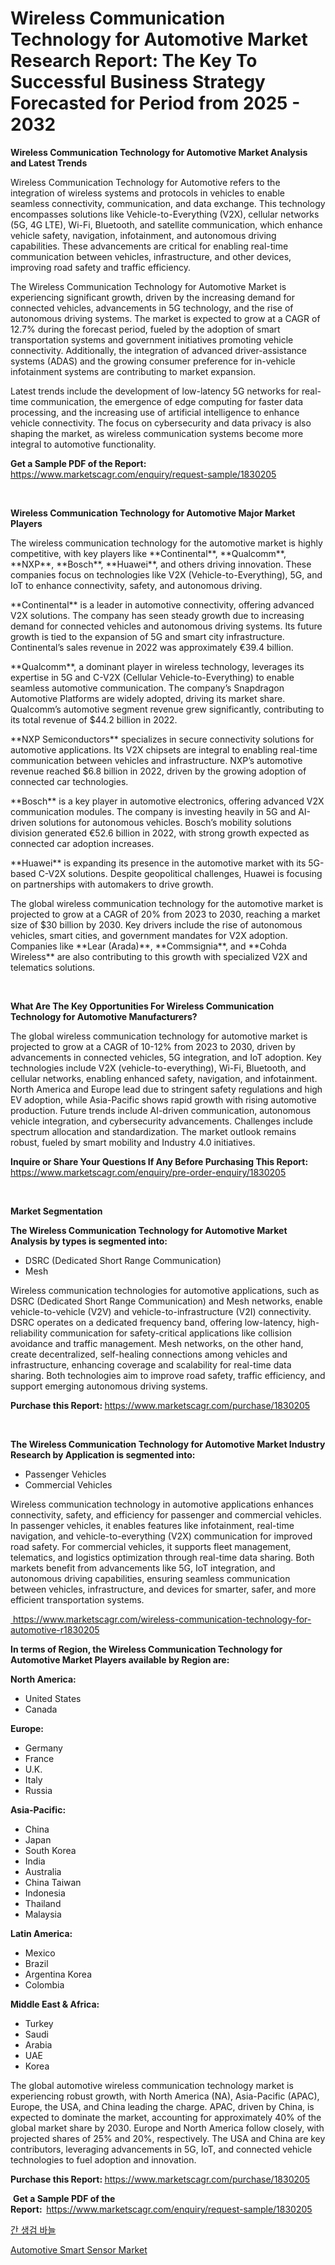 <p><h1>Wireless Communication Technology for Automotive Market Research Report: The Key To Successful Business Strategy Forecasted for Period from 2025 - 2032</h1></p><p><strong>Wireless Communication Technology for Automotive Market Analysis and Latest Trends</strong></p>
<p><p>Wireless Communication Technology for Automotive refers to the integration of wireless systems and protocols in vehicles to enable seamless connectivity, communication, and data exchange. This technology encompasses solutions like Vehicle-to-Everything (V2X), cellular networks (5G, 4G LTE), Wi-Fi, Bluetooth, and satellite communication, which enhance vehicle safety, navigation, infotainment, and autonomous driving capabilities. These advancements are critical for enabling real-time communication between vehicles, infrastructure, and other devices, improving road safety and traffic efficiency.</p><p>The Wireless Communication Technology for Automotive Market is experiencing significant growth, driven by the increasing demand for connected vehicles, advancements in 5G technology, and the rise of autonomous driving systems. The market is expected to grow at a CAGR of 12.7% during the forecast period, fueled by the adoption of smart transportation systems and government initiatives promoting vehicle connectivity. Additionally, the integration of advanced driver-assistance systems (ADAS) and the growing consumer preference for in-vehicle infotainment systems are contributing to market expansion.</p><p>Latest trends include the development of low-latency 5G networks for real-time communication, the emergence of edge computing for faster data processing, and the increasing use of artificial intelligence to enhance vehicle connectivity. The focus on cybersecurity and data privacy is also shaping the market, as wireless communication systems become more integral to automotive functionality.</p></p>
<p><strong>Get a Sample PDF of the Report:&nbsp;</strong> <a href="https://www.marketscagr.com/enquiry/request-sample/1830205?utm_campaign=1909&utm_medium=2&utm_source=Github&utm_content=ia&utm_term=24012025&utm_id=wireless-communication-technology-for-automotive">https://www.marketscagr.com/enquiry/request-sample/1830205</a></p>
<p>&nbsp;</p>
<p><strong>Wireless Communication Technology for Automotive Major Market Players</strong></p>
<p><p>The wireless communication technology for the automotive market is highly competitive, with key players like **Continental**, **Qualcomm**, **NXP**, **Bosch**, **Huawei**, and others driving innovation. These companies focus on technologies like V2X (Vehicle-to-Everything), 5G, and IoT to enhance connectivity, safety, and autonomous driving.</p><p>**Continental** is a leader in automotive connectivity, offering advanced V2X solutions. The company has seen steady growth due to increasing demand for connected vehicles and autonomous driving systems. Its future growth is tied to the expansion of 5G and smart city infrastructure. Continental’s sales revenue in 2022 was approximately €39.4 billion.</p><p>**Qualcomm**, a dominant player in wireless technology, leverages its expertise in 5G and C-V2X (Cellular Vehicle-to-Everything) to enable seamless automotive communication. The company’s Snapdragon Automotive Platforms are widely adopted, driving its market share. Qualcomm’s automotive segment revenue grew significantly, contributing to its total revenue of $44.2 billion in 2022.</p><p>**NXP Semiconductors** specializes in secure connectivity solutions for automotive applications. Its V2X chipsets are integral to enabling real-time communication between vehicles and infrastructure. NXP’s automotive revenue reached $6.8 billion in 2022, driven by the growing adoption of connected car technologies.</p><p>**Bosch** is a key player in automotive electronics, offering advanced V2X communication modules. The company is investing heavily in 5G and AI-driven solutions for autonomous vehicles. Bosch’s mobility solutions division generated €52.6 billion in 2022, with strong growth expected as connected car adoption increases.</p><p>**Huawei** is expanding its presence in the automotive market with its 5G-based C-V2X solutions. Despite geopolitical challenges, Huawei is focusing on partnerships with automakers to drive growth.</p><p>The global wireless communication technology for the automotive market is projected to grow at a CAGR of 20% from 2023 to 2030, reaching a market size of $30 billion by 2030. Key drivers include the rise of autonomous vehicles, smart cities, and government mandates for V2X adoption. Companies like **Lear (Arada)**, **Commsignia**, and **Cohda Wireless** are also contributing to this growth with specialized V2X and telematics solutions.</p></p>
<p>&nbsp;</p>
<p><strong>What Are The Key Opportunities For Wireless Communication Technology for Automotive Manufacturers?</strong></p>
<p><p>The global wireless communication technology for automotive market is projected to grow at a CAGR of 10-12% from 2023 to 2030, driven by advancements in connected vehicles, 5G integration, and IoT adoption. Key technologies include V2X (vehicle-to-everything), Wi-Fi, Bluetooth, and cellular networks, enabling enhanced safety, navigation, and infotainment. North America and Europe lead due to stringent safety regulations and high EV adoption, while Asia-Pacific shows rapid growth with rising automotive production. Future trends include AI-driven communication, autonomous vehicle integration, and cybersecurity advancements. Challenges include spectrum allocation and standardization. The market outlook remains robust, fueled by smart mobility and Industry 4.0 initiatives.</p></p>
<p><strong>Inquire or Share Your Questions If Any Before Purchasing This Report:</strong> <a href="https://www.marketscagr.com/enquiry/pre-order-enquiry/1830205?utm_campaign=1909&utm_medium=2&utm_source=Github&utm_content=ia&utm_term=24012025&utm_id=wireless-communication-technology-for-automotive">https://www.marketscagr.com/enquiry/pre-order-enquiry/1830205</a></p>
<p>&nbsp;</p>
<p><strong>Market Segmentation</strong></p>
<p><strong>The Wireless Communication Technology for Automotive Market Analysis by types is segmented into:</strong></p>
<p><ul><li>DSRC (Dedicated Short Range Communication)</li><li>Mesh</li></ul></p>
<p><p>Wireless communication technologies for automotive applications, such as DSRC (Dedicated Short Range Communication) and Mesh networks, enable vehicle-to-vehicle (V2V) and vehicle-to-infrastructure (V2I) connectivity. DSRC operates on a dedicated frequency band, offering low-latency, high-reliability communication for safety-critical applications like collision avoidance and traffic management. Mesh networks, on the other hand, create decentralized, self-healing connections among vehicles and infrastructure, enhancing coverage and scalability for real-time data sharing. Both technologies aim to improve road safety, traffic efficiency, and support emerging autonomous driving systems.</p></p>
<p><strong>Purchase this Report:&nbsp;</strong><a href="https://www.marketscagr.com/purchase/1830205?utm_campaign=1909&utm_medium=2&utm_source=Github&utm_content=ia&utm_term=24012025&utm_id=wireless-communication-technology-for-automotive">https://www.marketscagr.com/purchase/1830205</a></p>
<p>&nbsp;</p>
<p><strong>The Wireless Communication Technology for Automotive Market Industry Research by Application is segmented into:</strong></p>
<p><ul><li>Passenger Vehicles</li><li>Commercial Vehicles</li></ul></p>
<p><p>Wireless communication technology in automotive applications enhances connectivity, safety, and efficiency for passenger and commercial vehicles. In passenger vehicles, it enables features like infotainment, real-time navigation, and vehicle-to-everything (V2X) communication for improved road safety. For commercial vehicles, it supports fleet management, telematics, and logistics optimization through real-time data sharing. Both markets benefit from advancements like 5G, IoT integration, and autonomous driving capabilities, ensuring seamless communication between vehicles, infrastructure, and devices for smarter, safer, and more efficient transportation systems.</p></p>
<p><a href="https://www.marketscagr.com/wireless-communication-technology-for-automotive-r1830205?utm_campaign=1909&utm_medium=2&utm_source=Github&utm_content=ia&utm_term=24012025&utm_id=wireless-communication-technology-for-automotive">&nbsp;https://www.marketscagr.com/wireless-communication-technology-for-automotive-r1830205</a></p>
<p><strong>In terms of Region, the Wireless Communication Technology for Automotive Market Players available by Region are:</strong></p>
<p>
    <p> <strong> North America: </strong>
        <ul>
            <li>United States</li>
            <li>Canada</li>
        </ul>
        </p> 
    <p> <strong> Europe: </strong>
        <ul>
            <li>Germany</li>
            <li>France</li>
            <li>U.K.</li>
            <li>Italy</li>
            <li>Russia</li>
        </ul>
        </p> 
    <p> <strong> Asia-Pacific: </strong>
        <ul>
            <li>China</li>
            <li>Japan</li>
            <li>South Korea</li>
            <li>India</li>
            <li>Australia</li>
            <li>China Taiwan</li>
            <li>Indonesia</li>
            <li>Thailand</li>
            <li>Malaysia</li>
        </ul>
        </p> 
    <p> <strong> Latin America: </strong>
        <ul>
            <li>Mexico</li>
            <li>Brazil</li>
            <li>Argentina Korea</li>
            <li>Colombia</li>
        </ul>
        </p> 
    <p> <strong> Middle East & Africa: </strong>
        <ul>
            <li>Turkey</li>
            <li>Saudi</li>
            <li>Arabia</li>
            <li>UAE</li>
            <li>Korea</li>
        </ul>
    </p>
    </p>
<p><p>The global automotive wireless communication technology market is experiencing robust growth, with North America (NA), Asia-Pacific (APAC), Europe, the USA, and China leading the charge. APAC, driven by China, is expected to dominate the market, accounting for approximately 40% of the global market share by 2030. Europe and North America follow closely, with projected shares of 25% and 20%, respectively. The USA and China are key contributors, leveraging advancements in 5G, IoT, and connected vehicle technologies to fuel adoption and innovation.</p></p>
<p><strong>Purchase this Report: </strong><a href="https://www.marketscagr.com/purchase/1830205?utm_campaign=1909&utm_medium=2&utm_source=Github&utm_content=ia&utm_term=24012025&utm_id=wireless-communication-technology-for-automotive">https://www.marketscagr.com/purchase/1830205</a></p>
<p>&nbsp;<strong>Get a Sample PDF of the Report:&nbsp;&nbsp;</strong><a href="https://www.marketscagr.com/enquiry/request-sample/1830205?utm_campaign=1909&utm_medium=2&utm_source=Github&utm_content=ia&utm_term=24012025&utm_id=wireless-communication-technology-for-automotive">https://www.marketscagr.com/enquiry/request-sample/1830205</a></p>
<p><strong></strong></p>
<p><p><a href="https://github.com/laholand/Market-Research-Report-List-6/blob/main/637238133514.md?utm_campaign=1909&utm_medium=2&utm_source=Github&utm_content=ia&utm_term=24012025&utm_id=wireless-communication-technology-for-automotive">간 생검 바늘</a></p><p><a href="https://github.com/vimar16th/Market-Research-Report-List-7/blob/main/automotive-smart-sensor-market.md?utm_campaign=1909&utm_medium=2&utm_source=Github&utm_content=ia&utm_term=24012025&utm_id=wireless-communication-technology-for-automotive">Automotive Smart Sensor Market</a></p></p>
